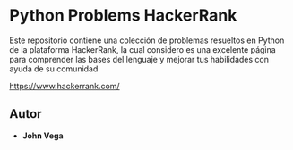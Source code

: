 # Python Problems HackerRank

Este repositorio contiene una colección de problemas resueltos en Python de la plataforma HackerRank, la cual considero es una excelente página para comprender las bases del lenguaje y mejorar tus habilidades con ayuda de su comunidad 

https://www.hackerrank.com/

## Autor

* **John Vega**


